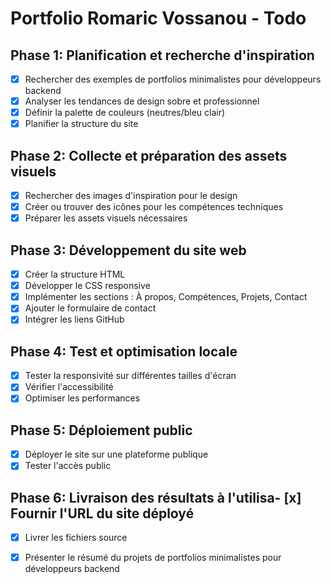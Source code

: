 # Portfolio Romaric Vossanou - Todo

## Phase 1: Planification et recherche d'inspiration
- [x] Rechercher des exemples de portfolios minimalistes pour développeurs backend
- [x] Analyser les tendances de design sobre et professionnel
- [x] Définir la palette de couleurs (neutres/bleu clair)
- [x] Planifier la structure du site

## Phase 2: Collecte et préparation des assets visuels
- [x] Rechercher des images d'inspiration pour le design
- [x] Créer ou trouver des icônes pour les compétences techniques
- [x] Préparer les assets visuels nécessaires

## Phase 3: Développement du site web
- [x] Créer la structure HTML
- [x] Développer le CSS responsive
- [x] Implémenter les sections : À propos, Compétences, Projets, Contact
- [x] Ajouter le formulaire de contact
- [x] Intégrer les liens GitHub

## Phase 4: Test et optimisation locale
- [x] Tester la responsivité sur différentes tailles d'écran
- [x] Vérifier l'accessibilité
- [x] Optimiser les performances

## Phase 5: Déploiement public
- [x] Déployer le site sur une plateforme publique
- [x] Tester l'accès public

## Phase 6: Livraison des résultats à l'utilisa- [x] Fournir l'URL du site déployé
- [x] Livrer les fichiers source
- [x] Présenter le résumé du projets de portfolios minimalistes pour développeurs backend


